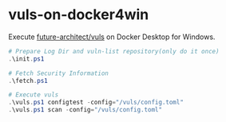 # vuls-on-docker4win

Execute [future-architect/vuls](https://github.com/future-architect/vuls) on Docker Desktop for Windows.

```powershell
# Prepare Log Dir and vuln-list repository(only do it once)
.\init.ps1

# Fetch Security Information
.\fetch.ps1

# Execute vuls
.\vuls.ps1 configtest -config="/vuls/config.toml"
.\vuls.ps1 scan -config="/vuls/config.toml"

```
